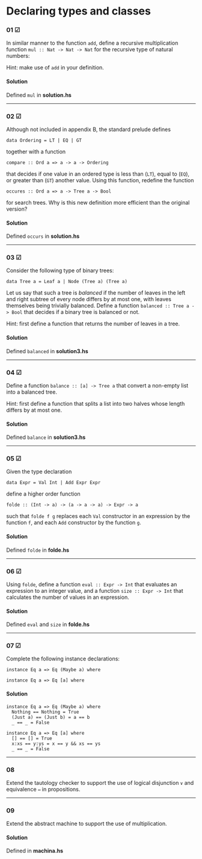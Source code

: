 # Declaring types and classes

### 01 ☑
In similar manner to the function `add`, define a recursive multiplication function
`mul :: Nat -> Nat -> Nat` for the recursive type of natural numbers:

Hint: make use of `add` in your definition.

#### Solution
Defined `mul` in **solution.hs**

---

### 02 ☑
Although not included in appendix B, the standard prelude defines

```
data Ordering = LT | EQ | GT
```

together with a function

```
compare :: Ord a => a -> a -> Ordering
```
that decides if one value in an ordered type is less than (`LT`), equal to (`EQ`),
or greater than (`GT`) another value. Using this function, redefine the function
```
occures :: Ord a => a -> Tree a -> Bool
```
for search trees. Why is this new definition more efficient than the original version?

#### Solution
Defined `occurs` in **solution.hs**

---

### 03 ☑
Consider the following type of binary trees:
```
data Tree a = Leaf a | Node (Tree a) (Tree a)
```
Let us say that such a tree is _balanced_ if the number of leaves in the left 
and right subtree of every node differs by at most one, with leaves themselves
being trivially balanced. Define a function `balanced :: Tree a -> Bool` that decides if a binary tree is 
balanced or not. 

Hint: first define a function that returns the number of leaves in a tree.

#### Solution
Defined `balanced` in **solution3.hs**

---

### 04 ☑
Define a function `balance :: [a] -> Tree a` that convert a non-empty list into a 
balanced tree.

Hint: first define a function that splits a list into two halves whose length differs by at most one.

#### Solution

Defined `balance` in **solution3.hs**

---

### 05 ☑
Given the type declaration

```
data Expr = Val Int | Add Expr Expr
```

define a higher order function

```
folde :: (Int -> a) -> (a -> a -> a) -> Expr -> a
```

such that `folde f g` replaces each `Val` constructor in an expression by the
function `f`, and each `Add` constructor by the function `g`.

#### Solution

Defined `folde` in **folde.hs**

---

### 06 ☑
Using `folde`, define a function `eval :: Expr -> Int` that evaluates an expression
to an integer value, and a function `size :: Expr -> Int` that calculates the number 
of values in an expression.   

#### Solution

Defined `eval` and `size` in **folde.hs**

---

### 07 ☑
Complete the following instance declarations:
```
instance Eq a => Eq (Maybe a) where

instance Eq a => Eq [a] where
```

#### Solution

```
instance Eq a => Eq (Maybe a) where
  Nothing == Nothing = True
  (Just a) == (Just b) = a == b
  _ == _ = False 

instance Eq a => Eq [a] where
  [] == [] = True
  x:xs == y:ys = x == y && xs == ys
  _ == _ = False
```

---

### 08
Extend the tautology checker to support the use of logical disjunction `∨` and equivalence `⇔` in propositions.

---

### 09
Extend the abstract machine to support the use of multiplication.

#### Solution

Defined in **machina.hs**
